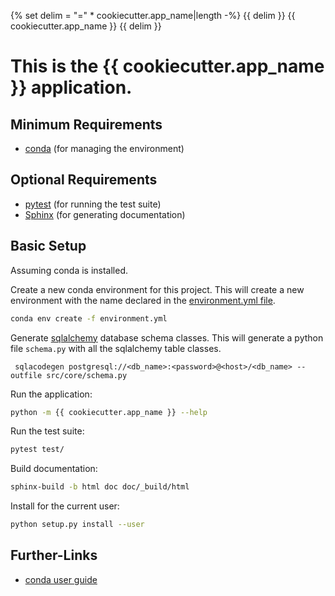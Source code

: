 {% set delim = "=" * cookiecutter.app_name|length -%}
{{ delim }}
{{ cookiecutter.app_name }}
{{ delim }}

# This is the {{ cookiecutter.app_name }} application.

## Minimum Requirements

-   [conda](https://www.anaconda.org) (for managing the environment)

## Optional Requirements

-   [pytest](http://pytest.org) (for running the test suite)
-   [Sphinx](http://sphinx-doc.org) (for generating documentation)

## Basic Setup

Assuming conda is installed.

Create a new conda environment for this project. This will create a new
environment with the name declared in the [environment.yml file](./environment.yml).

```bash
conda env create -f environment.yml
```

Generate [sqlalchemy](https://www.sqlalchemy.org/) database schema classes.
This will generate a python file `schema.py` with all the sqlalchemy table classes.
```
 sqlacodegen postgresql://<db_name>:<password>@<host>/<db_name> --outfile src/core/schema.py
```

Run the application:

```bash
python -m {{ cookiecutter.app_name }} --help
```

Run the test suite:

```bash
pytest test/
```

Build documentation:

```bash
sphinx-build -b html doc doc/_build/html
```

Install for the current user:

```bash
python setup.py install --user
```

## Further-Links

-   [conda user
    guide](https://docs.conda.io/projects/conda/en/latest/user-guide/tasks/manage-environments.html)
